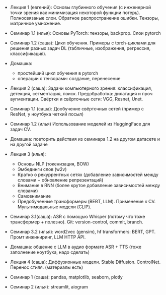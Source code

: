 - Лекция 1 (евгений): Основы глубинного обучения (с инженерной точки зрения как минимизация некоторой функции потерь). Полносвязаные слои. Обратное распространение ошибки. Тензоры, матричное умножение.
- Семинар 1.1 (илья): Основы PyTorch: тензоры, backprop. Слои pytorch
- Семинар 1.2 (саша): Цикл обучения. Примеры с torch-циклами для решения разных задач DL (табличные, изображения, регрессия, классификация).
- Домашка:
    - простейший цикл обучения в pytorch
    - операции с тензорами: создание, перенесение

- Лекция 2 (саша): Задачи компьютерного зрения: классификация, детекция, сегментация, поиск. Предобработка: дилатация и проч аугментации. Свёртки и свёрточные сети: VGG, Resnet, Unet.
- Семинар 1.1 (саша): Дообучение свёрточных сетей (пример с ResNet, у ноутбука четкий посыл)
- Семинар 1.2 (илья) Использование моделей из HuggingFace для задач CV.
- Домашка: повторить действия из семинара 1.2 на другом датасете и на другой задаче

- Лекция 3 (илья):
    - Основы NLP (токенизация, BOW)
    - Эмбединги слов (w2v)
    - Кратко о рекуррентных сетях (добавление зависимостей между словами + обновление репрезентаций)
    - Внимание в RNN (более крутое добавление зависимостей между словами)
    - Самовнимание
    - Предобученные трансформеры (BERT, LLM). Применение к CV. Мультимодальные модели (CLIP).
- Семинар 3.1(саша): ASR с помощью Whisper (потому что тоже трансформер + полезно). Git: version-control, commit, branch.
- Семинар 3.2 (илья): word2vec (gensim), hf transformers: BERT, GPT. Промт инжиниринг, LLM HTTP API.
- Домашка: общение с LLM в аудио формате ASR + TTS (тоже заполнение ноутбука, надо сделать)

- Лекция 4 (саша): Диффузионные модели. Stable Diffusion. ControlNet. Перенос стиля. (материалы есть)
- Семинар 1 (саша): pandas, matplotlib, seaborn, plotly
- Семинар 2 (илья): streamlit, aiogram